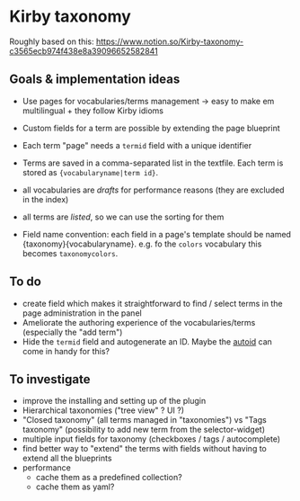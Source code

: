 # Kirby taxonomy

Roughly based on this: https://www.notion.so/Kirby-taxonomy-c3565ecb974f438e8a39096652582841

## Goals & implementation ideas

- Use pages for vocabularies/terms management -> easy to make em multilingual + they follow Kirby idioms
- Custom fields for a term are possible by extending the page blueprint
- Each term "page" needs a `termid` field with a unique identifier
- Terms are saved in a comma-separated list in the textfile. Each term is stored as `{vocabularyname|term id}`.

- all vocabularies are _drafts_ for performance reasons (they are excluded in the index)
- all terms are _listed_, so we can use the sorting for them

- Field name convention: each field in a page's template should be named {taxonomy}{vocabularyname}. e.g. fo the `colors` vocabulary this becomes `taxonomycolors`.

## To do

- create field which makes it straightforward to find / select terms in the page administration in the panel
- Ameliorate the authoring experience of the vocabularies/terms (especially the "add term")
- Hide the `termid` field and autogenerate an ID. Maybe the [autoid](https://github.com/bnomei/kirby3-autoid) can come in handy for this?

## To investigate

- improve the installing and setting up of the plugin
- Hierarchical taxonomies ("tree view" ? UI ?)
- "Closed taxonomy" (all terms managed in "taxonomies") vs "Tags taxonomy" (possibility to add new term from the selector-widget)
- multiple input fields for taxonomy (checkboxes / tags / autocomplete)
- find better way to "extend" the terms with fields without having to extend all the blueprints
- performance
  - cache them as a predefined collection?
  - cache them as yaml?